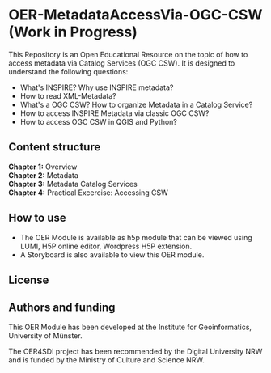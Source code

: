 # OER-MetadataAccessVia-OGC-CSW (Work in Progress)
This Repository is an Open Educational Resource on the topic of how to access metadata via Catalog Services (OGC CSW). It is designed to understand the following questions:
* What's INSPIRE? Why use INSPIRE metadata?
* How to read XML-Metadata?
* What's a OGC CSW? How to organize Metadata in a Catalog Service?
* How to access INSPIRE Metadata via classic OGC CSW?
* How to access OGC CSW in QGIS and Python?

## Content structure
__Chapter 1:__ Overview  
__Chapter 2:__ Metadata  
__Chapter 3:__ Metadata Catalog Services  
__Chapter 4:__ Practical Excercise: Accessing CSW  

## How to use
* The OER Module is available as h5p module that can be viewed using LUMI, H5P online editor, Wordpress H5P extension.
* A Storyboard is also available to view this OER module.  

## License

## Authors and funding
This OER Module has been developed at the Institute for Geoinformatics, University of Münster. 

The OER4SDI project has been recommended by the Digital University NRW and is funded by the Ministry of Culture and Science NRW.
